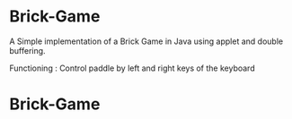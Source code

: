 # Brick-Game

A Simple implementation of a Brick Game in Java using applet and double buffering.

Functioning :
Control paddle by left and right keys of the keyboard

# Brick-Game
